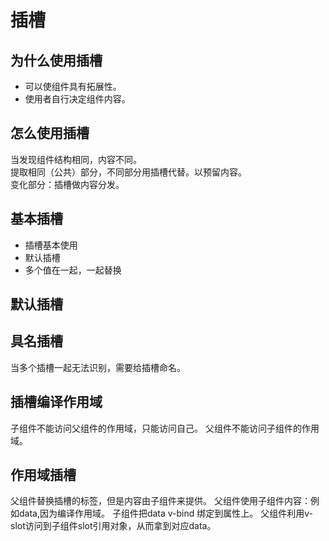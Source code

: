 # 插槽

## 为什么使用插槽

* 可以使组件具有拓展性。
* 使用者自行决定组件内容。

## 怎么使用插槽

当发现组件结构相同，内容不同。<br>
提取相同（公共）部分，不同部分用插槽代替。以预留内容。<br>
变化部分：插槽做内容分发。

## 基本插槽

* 插槽基本使用<slot></slot>
* 默认插槽
* 多个值在一起，一起替换

## 默认插槽

## 具名插槽

当多个插槽一起无法识别，需要给插槽命名。

## 插槽编译作用域

子组件不能访问父组件的作用域，只能访问自己。
父组件不能访问子组件的作用域。

## 作用域插槽

父组件替换插槽的标签，但是内容由子组件来提供。
父组件使用子组件内容：例如data,因为编译作用域。
子组件把data v-bind 绑定到属性上。
父组件利用v-slot访问到子组件slot引用对象，从而拿到对应data。

